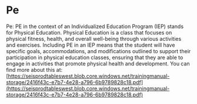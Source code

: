 # Pe
Pe: PE in the context of an Individualized Education Program (IEP) stands for Physical Education. Physical Education is a class that focuses on physical fitness, health, and overall well-being through various activities and exercises. Including PE in an IEP means that the student will have specific goals, accommodations, and modifications outlined to support their participation in physical education classes, ensuring that they are able to engage in activities that promote physical health and development.
You can find more about this at: [https://seisprodtableswest.blob.core.windows.net/trainingmanual-storage/2416f43c-e7b7-4e28-a796-6b9789828c18.pdf](https://seisprodtableswest.blob.core.windows.net/trainingmanual-storage/2416f43c-e7b7-4e28-a796-6b9789828c18.pdf)
